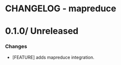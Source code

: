 # CHANGELOG - mapreduce

0.1.0/ Unreleased
==================

### Changes

* [FEATURE] adds mapreduce integration.
